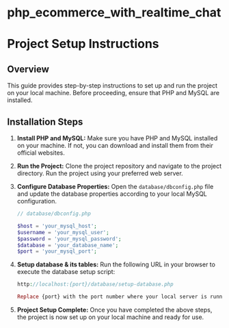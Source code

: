 # php_ecommerce_with_realtime_chat

# Project Setup Instructions

## Overview

This guide provides step-by-step instructions to set up and run the project on your local machine. Before proceeding, ensure that PHP and MySQL are installed.

## Installation Steps

1. **Install PHP and MySQL:**
   Make sure you have PHP and MySQL installed on your machine. If not, you can download and install them from their official websites.

2. **Run the Project:**
   Clone the project repository and navigate to the project directory. Run the project using your preferred web server.

3. **Configure Database Properties:**
   Open the `database/dbconfig.php` file and update the database properties according to your local MySQL configuration.

   ```php
   // database/dbconfig.php

   $host = 'your_mysql_host';
   $username = 'your_mysql_user';
   $password = 'your_mysql_password';
   $database = 'your_database_name';
   $port = 'your_mysql_port';

4. **Setup database & its tables:**
   Run the following URL in your browser to execute the database setup script:

   ```php
   http://localhost:{port}/database/setup-database.php

   Replace {port} with the port number where your local server is running.

5. **Project Setup Complete:**
   Once you have completed the above steps, the project is now set up on your local machine and ready for use.